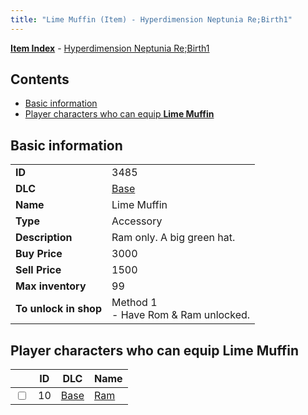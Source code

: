 ```yaml
---
title: "Lime Muffin (Item) - Hyperdimension Neptunia Re;Birth1"
---
```


[**Item Index**](/neptunia/rb1/item/index.html) - [Hyperdimension Neptunia Re;Birth1](/neptunia/rb1)

## Contents

- [Basic information](#basic-information)
- [Player characters who can equip **Lime Muffin**](#player-characters-who-can-equip-lime-muffin)

## Basic information

|   |   |
| -- | -- |
| **ID** | 3485 |
| **DLC** | [Base](/neptunia/rb1/dlc/1-base.html) |
| **Name** | Lime Muffin |
| **Type** | Accessory |
| **Description** | Ram only. A big green hat. |
| **Buy Price** | 3000 |
| **Sell Price** | 1500 |
| **Max inventory** | 99 |
| **To unlock in shop** | Method 1<br />- Have Rom & Ram unlocked. |

## Player characters who can equip **Lime Muffin**

|    | ID | DLC | Name |
| -- | -- | --- | ---- |
| <input type="checkbox" id="rb1-player-1-10" class="trackbox" /> | 10 | [Base](/neptunia/rb1/dlc/1-base.html) | [Ram](/neptunia/rb1/player/1-10-ram.html) |